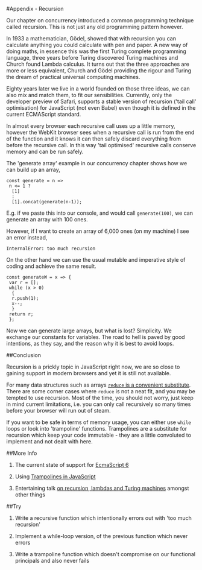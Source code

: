 #Appendix - Recursion

Our chapter on concurrency introduced a common programming technique called recursion. This is not just any old programming pattern however.

In 1933 a mathematician, Gödel, showed that with recursion you can calculate anything you could calculate with pen and paper. A new way of doing maths, in essence this was the first Turing complete programming language, three years before Turing discovered Turing machines and Church found Lambda calculus. It turns out that the three approaches are more or less equivalent, Church and Gödel providing the rigour and Turing the dream of practical universal computing machines.

Eighty years later we live in a world founded on those three ideas, we can also mix and match them, to fit our sensibilities. Currently, only the developer preview of Safari, supports a stable version of recursion ('tail call' optimisation) for JavaScript (not even Babel) even though it is defined in the current ECMAScript standard.

In almost every browser each recursive call uses up a little memory, however the WebKit browser sees when a recursive call is run from the end of the function and it knows it can then safely discard everything from before the recursive call. In this way 'tail optimised' recursive calls conserve memory and can be run safely.

The 'generate array' example in our concurrency chapter shows how we can build up an array,

~~~~~~~~
const generate = n =>
 n <= 1 ?
  [1]
  :
  [1].concat(generate(n-1));
~~~~~~~~

E.g. if we paste this into our console, and would call `generate(100)`, we can generate an array with 100 ones.

However, if I want to create an array of 6,000 ones (on my machine) I see an error instead,

`InternalError: too much recursion`

On the other hand we can use the usual mutable and imperative style of coding and achieve the same result.

~~~~~~~~
const generateW = x => {
 var r = [];
 while (x > 0)
  {
  r.push(1);
  x--;
  }
 return r;
 };
~~~~~~~~

Now we can generate large arrays, but what is lost? Simplicity. We exchange our constants for variables. The road to hell is paved by good intentions, as they say, and the reason why it is best to avoid loops.

##Conclusion

Recursion is a prickly topic in JavaScript right now, we are so close to gaining support in modern browsers and yet it is still not available.

For many data structures such as arrays [`reduce` is a convenient substitute](http://www.cs.nott.ac.uk/~pszgmh/fold.pdf). There are some corner cases where `reduce` is not a neat fit, and you may be tempted to use recursion. Most of the time, you should not worry, just keep in mind current limitations, i.e. you can only call recursively so many times before your browser will run out of steam.

If you want to be safe in terms of memory usage, you can either use `while` loops or look into 'trampoline' functions. Trampolines are a substitute for recursion which keep your code immutable - they are a little convoluted to implement and not dealt with here.

##More Info

1) The current state of support for [EcmaScript 6](http://kangax.github.io/compat-table/es6/)

2) Using [Trampolines in JavaScript](http://raganwald.com/2013/03/28/trampolines-in-javascript.html)

3) Entertaining talk [on recursion, lambdas and Turing machines](https://www.youtube.com/watch?v=aeRVdYN6fE8) amongst other things

##Try

1) Write a recursive function which intentionally errors out with 'too much recursion'

2) Implement a while-loop version, of the previous function which never errors

3) Write a trampoline function which doesn't compromise on our functional principals and also never fails
